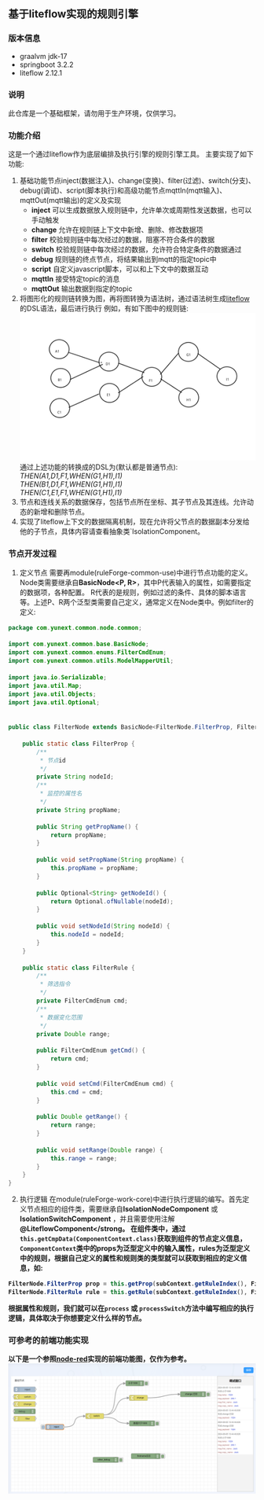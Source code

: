 ## 基于liteflow实现的规则引擎

### 版本信息

+ graalvm jdk-17
+ springboot 3.2.2
+ liteflow 2.12.1

### 说明
此仓库是一个基础框架，请勿用于生产环境，仅供学习。

### 功能介绍
这是一个通过liteflow作为底层编排及执行引擎的规则引擎工具。
主要实现了如下功能:
1. 基础功能节点inject(数据注入)、change(变换)、filter(过滤)、switch(分支)、debug(调试)、script(脚本执行)和高级功能节点mqttIn(mqtt输入)、mqttOut(mqtt输出)的定义及实现
    + <strong>inject</strong> 可以生成数据放入规则链中，允许单次或周期性发送数据，也可以手动触发
    + <strong>change</strong> 允许在规则链上下文中新增、删除、修改数据项
    + <strong>filter</strong> 校验规则链中每次经过的数据，阻塞不符合条件的数据
    + <strong>switch</strong> 校验规则链中每次经过的数据，允许符合特定条件的数据通过
    + <strong>debug</strong>  规则链的终点节点，将结果输出到mqtt的指定topic中
    + <strong>script</strong> 自定义javascript脚本，可以和上下文中的数据互动
    + <strong>mqttIn</strong> 接受特定topic的消息
    + <strong>mqttOut</strong> 输出数据到指定的topic
2. 将图形化的规则链转换为图，再将图转换为语法树，通过语法树生成[liteflow](https://liteflow.cc/)的DSL语法，最后进行执行
   例如，有如下图中的规则链:
   ![规则链](img/实例规则链.png)
   通过上述功能的转换成的DSL为(默认都是普通节点): <br/>
   <i>THEN(A1,D1,F1,WHEN(G1,H1),I1)</i> <br/>
   <i>THEN(B1,D1,F1,WHEN(G1,H1),I1)</i> <br/>
   <i>THEN(C1,E1,F1,WHEN(G1,H1),I1)</i> <br/>
3. 节点和连线关系的数据保存，包括节点所在坐标、其子节点及其连线。允许动态的新增和删除节点。
4. 实现了liteflow上下文的数据隔离机制，现在允许将父节点的数据副本分发给他的子节点，具体内容请查看抽象类`IsolationComponent。

### 节点开发过程
1. 定义节点
需要再module(ruleForge-common-use)中进行节点功能的定义。Node类需要继承自<strong>BasicNode<P, R></strong>，其中P代表输入的属性，如需要指定的数据项，各种配置。
R代表的是规则，例如过滤的条件、具体的脚本语言等。上述P、R两个泛型类需要自己定义，通常定义在Node类中。例如filter的定义:<br />
```java
package com.yunext.common.node.common;

import com.yunext.common.base.BasicNode;
import com.yunext.common.enums.FilterCmdEnum;
import com.yunext.common.utils.ModelMapperUtil;

import java.io.Serializable;
import java.util.Map;
import java.util.Objects;
import java.util.Optional;


public class FilterNode extends BasicNode<FilterNode.FilterProp, FilterNode.FilterRule> implements Serializable {

    public static class FilterProp {
        /**
         * 节点id
         */
        private String nodeId;
        /**
         * 监控的属性名
         */
        private String propName;

        public String getPropName() {
            return propName;
        }

        public void setPropName(String propName) {
            this.propName = propName;
        }

        public Optional<String> getNodeId() {
            return Optional.ofNullable(nodeId);
        }

        public void setNodeId(String nodeId) {
            this.nodeId = nodeId;
        }
    }

    public static class FilterRule {
        /**
         * 筛选指令
         */
        private FilterCmdEnum cmd;
        /**
         * 数据变化范围
         */
        private Double range;

        public FilterCmdEnum getCmd() {
            return cmd;
        }

        public void setCmd(FilterCmdEnum cmd) {
            this.cmd = cmd;
        }

        public Double getRange() {
            return range;
        }

        public void setRange(Double range) {
            this.range = range;
        }
    }
}

```
2. 执行逻辑
在module(ruleForge-work-core)中进行执行逻辑的编写。首先定义节点相应的组件类，需要继承自<strong>IsolationNodeComponent</strong> 或 <strong>IsolationSwitchComponent</strong> ，并且需要使用注解<strong>@LiteflowComponent</strong。
在组件类中，通过 `this.getCmpData(ComponentContext.class)`获取到组件的节点定义信息，`ComponentContext`类中的props为泛型定义中的输入属性，rules为泛型定义中的规则，根据自己定义的属性和规则类的类型就可以获取到相应的定义信息，如: <br />
```java
FilterNode.FilterProp prop = this.getProp(subContext.getRuleIndex(), FilterNode.FilterProp.class);
FilterNode.FilterRule rule = this.getRule(subContext.getRuleIndex(), FilterNode.FilterRule.class);
```
根据属性和规则，我们就可以在`process` 或 `processSwitch`方法中编写相应的执行逻辑，具体取决于你想要定义什么样的节点。

### 可参考的前端功能实现
以下是一个参照[node-red](https://nodered.org/)实现的前端功能图，仅作为参考。 <br />
![前端功能实例](img/前端功能实例.png)
